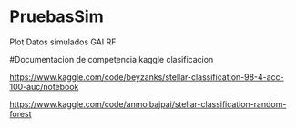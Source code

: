 # PruebasSim
Plot Datos simulados GAI RF

#Documentacion de competencia kaggle clasificacion

https://www.kaggle.com/code/beyzanks/stellar-classification-98-4-acc-100-auc/notebook

https://www.kaggle.com/code/anmolbajpai/stellar-classification-random-forest
